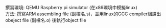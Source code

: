 撰寫環境: QEMU Raspberry pi simulator (在x86環境中模擬linux)  
方法: 撰寫ARM assembling file (副檔名.s)，並用linux的GCC compiler組譯出obeject file (副檔名.o) 後執行object file
